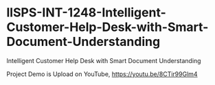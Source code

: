 # llSPS-INT-1248-Intelligent-Customer-Help-Desk-with-Smart-Document-Understanding
Intelligent Customer Help Desk with Smart Document Understanding

Project Demo is Upload on YouTube, https://youtu.be/8CTir99Glm4
